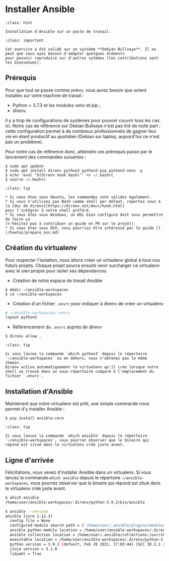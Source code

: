 # Installer Ansible

```{admonition} Objectif
:class: hint

Installation d'Ansible sur un poste de travail.
```

```{admonition} Note
:class: important

Cet exercice a été validé sur un système **Debian Bullseye**. Il se peut que vous ayez besoin d'adapter quelques éléments
pour pouvoir reproduire sur d'autres sytèmes (les contributions sont les bienvenues).
```

## Prérequis

Pour que tout se passe comme prévu, vous aurez besoin que soient installés sur votre machine de travail :

* Python > 3.7.3 et les modules venv et pip ;
* direnv.

Il y a trop de configurations de systèmes pour pouvoir couvrir tous les cas ici. Notre cas de référence sur 
Debian Bullseye n'est pas tiré de nulle part : cette configuration permet à de nombreux professionnels de gagner leur vie
en étant productif au quotidien (Debian sur laptop, aujourd'hui ce n'est pas un problème).

Pour notre cas de référence donc, atteindre ces prérequis passe par le lancement des commandes suivantes :

```shell session
$ sudo apt update 
$ sudo apt install direnv python3 python3-pip python3-venv -y
$ echo 'eval "$(direnv hook bash)"' >> ~/.bashrc
$ source ~/.bashrc
```

```{admonition} Nota Bene
:class: tip

* Si vous êtes sous Ubuntu, les commandes sont valides également.
* Si vous n'utilisez pas Bash comme shell par défaut, reportez vous à la [doc de direnv](https://direnv.net/docs/hook.html)
pour l'intégrer à votre shell préféré.
* Si vous êtes sous Windows, un WSL bien configuré doit vous permettre de faire ça 
(n'hésitez pas à contribuer un guide en PR sur le projet).
* Si vous êtes sous OSX, vous pourriez être intéressé par le guide [](/howtos/prepare_osx.md)
```

## Création du virtualenv

Pour respecter l'isolation, nous allons créer un virtualenv global à tous nos futurs projets. Chaque projet pourra ensuite venir surcharger ce virtualenv avec le sien propre pour isoler ses dépendances.

* Création de notre espace de travail Ansible

```shell session
$ mkdir ~/ansible-workspaces
$ cd ~/ansible-workspaces
```

* Création d'un fichier `.envrc` pour indiquer à direnv de créer un virtualenv

```bash
# ~/ansible-workspaces/.envrc
layout python3
```

* Référencement du `.envrc` auprès de direnv

```shell session
$ direnv allow .
```

```{admonition} Activation automatique du virtualenv
:class: tip

Si vous lancez la commande `which python3` depuis le répertoire `~/ansible-workspaces` ou en dehors, vous n'obtenez pas le même chemin. 
Direnv active automatiquement le virtualenv qu'il crée lorsque votre shell se trouve dans un sous-répertoire comparé à l'emplacement du fichier `.envrc`.
```

## Installation d'Ansible

Maintenant que notre virtualenv est prêt, une simple commande nous permet d'y installer Ansible :

```shell session
$ pip install ansible-core 
```

```{admonition} Installation locale
:class: tip

Si vous lancez la commande `which ansible` depuis le répertoire `~/ansible-workspaces`, vous pourrez observer que le binaire qui
répond est situé dans le virtualenv créé juste avant.
```

## Ligne d'arrivée

Félicitations, vous venez d'installer Ansible dans un virtualenv. Si vous lancez la commande `which ansible` 
depuis le répertoire `~/ansible-workspaces`, vous pourrez observer que le binaire qui
répond est situé dans le virtualenv créé juste avant.

```bash session
$ which ansible
/home/user/ansible-workspaces/.direnv/python-3.9.2/bin/ansible

$ ansible --version
ansible [core 2.12.3]
  config file = None
  configured module search path = ['/home/user/.ansible/plugins/modules', '/usr/share/ansible/plugins/modules']
  ansible python module location = /home/user/ansible-workspaces/.direnv/python-3.9.2/lib/python3.9/site-packages/ansible
  ansible collection location = /home/user/.ansible/collections:/usr/share/ansible/collections
  executable location = /home/user/ansible-workspaces/.direnv/python-3.9.2/bin/ansible
  python version = 3.9.2 (default, Feb 28 2021, 17:03:44) [GCC 10.2.1 20210110]
  jinja version = 3.1.0
  libyaml = True
```

